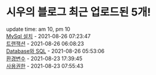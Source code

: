 # 시우의 블로그 최근 업로드된 5개!<br>

update time: am 10, pm 10<br>[MySql 설치](https://velog.io/@dev_shu/MySql-%EC%84%A4%EC%B9%98) - 2021-08-26 07:23:47<br>
[트랜잭션](https://velog.io/@dev_shu/%ED%8A%B8%EB%9E%9C%EC%9E%AD%EC%85%98) - 2021-08-26 06:08:23<br>
[Database와 SQL](https://velog.io/@dev_shu/Database%EC%99%80-SQL) - 2021-08-26 05:53:06<br>
[환경변수](https://velog.io/@dev_shu/%ED%99%98%EA%B2%BD%EB%B3%80%EC%88%98) - 2021-08-23 17:39:45<br>
[사용권한](https://velog.io/@dev_shu/%EC%82%AC%EC%9A%A9%EA%B6%8C%ED%95%9C) - 2021-08-23 07:55:43<br>
